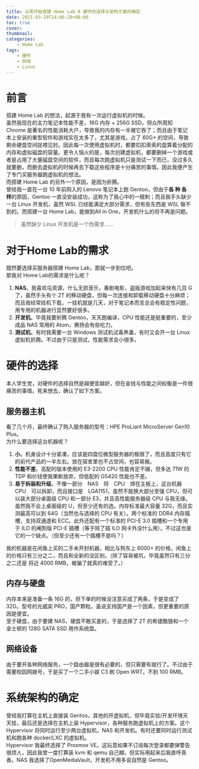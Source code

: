 ```yaml
---
title: 从零开始搭建 Home Lab 0 硬件的选择与架构方案的确定
date: 2021-03-29T14:06:20+08:00
toc: true
cover:
thumbnail:
categories:
    - Home Lab
tags: 
    - 硬件
    - 网络
    - Linux
---
```


# 前言
搭建 Home Lab 的想法，起源于我有一次运行虚拟机的时候。    
虽然我现在的主力笔记本性能不差，16G 内存 + 256G SSD，但众所周知 Chrome 是著名的性能消耗大户，导致我的内存有一半被它吞了；而且由于笔记本上安装的重型软件和游戏实在太多了，尤其是游戏，占了 60G+ 的空间，导致剩余硬盘空间捉襟见肘。因此每一次使用虚拟机时，都要扣扣索索的盘算着分配的内存和虚拟磁盘的容量。更令人恼火的是，每次创建虚拟机，都要删掉一个游戏或者是占用了大量磁盘空间的软件，而且每次跑虚拟机只是测试一下而已，没过多久就要删，而删去虚拟机的时候再去下载这些程序是十分痛苦的事情。因此我便产生了专门买服务器跑虚拟机的想法。     
而搭建 Home Lab 的另外一个原因，是因为折腾。     
曾经我一直在一台 10 年前购入的 Lenovo 笔记本上跑 Gentoo，但由于**各 种 各 样**的原因，Gentoo 一直没安装成功，这称为了我心中的一根刺；而且我手头缺少一台 Linux 开发机，虽然 WSL 已经能满足大部分需求，但有些东西是 WSL 做不到的。而搭建一台 Home Lab，能做到All in One，开发机什么的将不再是问题。      
> 虽然缺少 Linux 开发机是一个伪需求……

# 对于Home Lab的需求
既然要选择买服务器搭建 Home Lab，那就一步到位吧。        
那我对 Home Lab的需求是什么呢？
1. **NAS**。我喜欢屯资源，什么无损音乐，番剧电影，盗版游戏加起来快有几百 G 了，虽然手头有个 2T 的移动硬盘，但每一次连接和卸载移动硬盘十分麻烦；而且我经常挂机下载，一挂机就是几天，对于笔记本而言总会有稳定性问题，用专用的机器进行显然要好很多。
1. **开发机**。毕竟我要折腾 Gentoo，天天跑编译，CPU 性能还是挺重要的，至少成品 NAS 常用的 Atom，赛扬会有些吃力。
1. **测试机**。有时我需要一台 Windows 测试机试毒养蛊，有时又会开一台 Linux 虚拟机折腾。不过由于只是测试，性能需求会小很多。

# 硬件的选择
本人学生党，对硬件的选择自然是越便宜越好，但在金钱与性能之间权衡是一件很痛苦的事情。死来想去，确认了如下方案。
## 服务器主机
看了几个月，最终确认了购入服务器的型号：HPE ProLiant MicroServer Gen10 Plus。      
为什么要选择这台机器呢？
1. **小**。机身设计十分紧凑，应该是四盘位微型服务器的极限了，而且高度只有它的前代产品的一半左右。放在宿舍里也不占空间，也容易搬。
1. **性能不差**。高配的版本使用的 E3-2200 CPU 性能肯定不辍，但多达 71W 的 TDP 和价钱使我果断放弃，但低配的 G5420 性能也不差。
1. **易于拆装和升级**。不像一部分　NAS　将　CPU　焊在主板上，这台机器　CPU　可以拆卸，而且接口是　LGA1151，虽然不能换大部分至强 CPU，但可以装大部分桌面级 CPU 和一部分 E3，并且高性能服务器级 CPU 与我无缘。虽然我不会上桌面级的 U，但至少还有的选。内存标准最大容量 32G，而且实测最高可以到 64G（当然也与选择的 CPU 有关）。两个标准的 DDR4 内存插槽，支持双通道和 ECC。此外还配有一个标准的 PCI-E 3.0 插槽和一个专用于 ILO 的阉割版 PCI-E 插槽（等于除了插 ILO 网卡外没什么用）。不过这也是它的一个缺点。（但至少还有一个插槽不是吗？）

我的机器是在闲鱼上买的二手未开封机器，相比与狗东上 6000+ 的价格，闲鱼上的价格只有三分之二，而且和全新的没区别。（除了容易被坑，毕竟虽然只有三分之二还是 将近 4000 RMB，被骗了就真的难受了。）
## 内存与硬盘
内存本来是准备一条 16G 的，但下单的时候没注意买成了两条，于是变成了 32G。型号的光威奕 PRO，国产颗粒。虽说支持国产是一个因素，但更重要的原因是便宜。     
至于硬盘，由于要建 NAS，硬盘不敢买差的，于是选择了 2T 的希捷酷狼和一个金士顿的 128G SATA SSD 用作系统盘。
## 网络设备
由于要开各种网络服务，一个路由器是很有必要的，但只需要有就行了。不过由于需要校园网拨号，于是买了一个二手小娱 C3 刷 Open WRT，不到 100 RMB。
# 系统架构的确定
曾经我打算在主机上直接装 Gentoo，其他的开虚拟机，但毕竟实验/开发环境天天挂，最后还是选择在主机上装 Hypervisor，各种服务跑虚拟机上的方案。这个 Hypervisor 将同时运行至少两台虚拟机，NAS 和开发机。有时还要同时运行测试机和跑各种 docker/LXC 的虚拟机。    
Hypervisor 我最终选择了 Proxmox VE。这玩意如果不订阅每次登录都要弹警告很烦人，因此我曾一度打算装 kvm 和 qemu 自己糊，但实际用起来后我直呼真香。NAS 我选择了OpenMediaVault，开发机不用多说自然是 Gentoo。